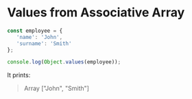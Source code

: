 # Values from Associative Array

```javascript
const employee = {
   'name': 'John',
   'surname': 'Smith'
};

console.log(Object.values(employee));
```

It prints:

> Array \["John", "Smith"\]

